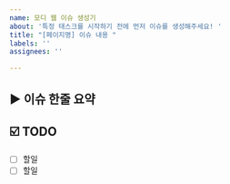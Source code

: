 ```yaml
---
name: 모디 웹 이슈 생성기
about: '특정 태스크를 시작하기 전에 먼저 이슈를 생성해주세요! '
title: "[페이지명] 이슈 내용 "
labels: ''
assignees: ''

---
```


## ▶️ 이슈 한줄 요약 


## ☑️ TODO 
- [ ] 할일 
- [ ] 할일
